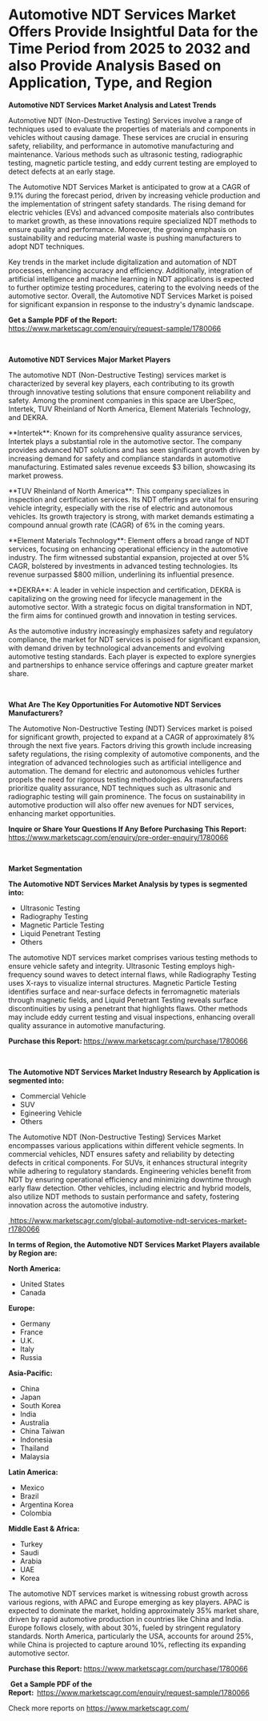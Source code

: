 <p><h1>Automotive NDT Services Market Offers Provide Insightful Data for the Time Period from 2025 to 2032 and also Provide Analysis Based on Application, Type, and Region</h1></p><p><strong>Automotive NDT Services Market Analysis and Latest Trends</strong></p>
<p><p>Automotive NDT (Non-Destructive Testing) Services involve a range of techniques used to evaluate the properties of materials and components in vehicles without causing damage. These services are crucial in ensuring safety, reliability, and performance in automotive manufacturing and maintenance. Various methods such as ultrasonic testing, radiographic testing, magnetic particle testing, and eddy current testing are employed to detect defects at an early stage.</p><p>The Automotive NDT Services Market is anticipated to grow at a CAGR of 9.1% during the forecast period, driven by increasing vehicle production and the implementation of stringent safety standards. The rising demand for electric vehicles (EVs) and advanced composite materials also contributes to market growth, as these innovations require specialized NDT methods to ensure quality and performance. Moreover, the growing emphasis on sustainability and reducing material waste is pushing manufacturers to adopt NDT techniques. </p><p>Key trends in the market include digitalization and automation of NDT processes, enhancing accuracy and efficiency. Additionally, integration of artificial intelligence and machine learning in NDT applications is expected to further optimize testing procedures, catering to the evolving needs of the automotive sector. Overall, the Automotive NDT Services Market is poised for significant expansion in response to the industry's dynamic landscape.</p></p>
<p><strong>Get a Sample PDF of the Report:&nbsp;</strong> <a href="https://www.marketscagr.com/enquiry/request-sample/1780066?utm_campaign=2467&utm_medium=2&utm_source=Github&utm_content=ia&utm_term=25032025&utm_id=automotive-ndt-services">https://www.marketscagr.com/enquiry/request-sample/1780066</a></p>
<p>&nbsp;</p>
<p><strong>Automotive NDT Services Major Market Players</strong></p>
<p><p>The automotive NDT (Non-Destructive Testing) services market is characterized by several key players, each contributing to its growth through innovative testing solutions that ensure component reliability and safety. Among the prominent companies in this space are UberSpec, Intertek, TUV Rheinland of North America, Element Materials Technology, and DEKRA.</p><p>**Intertek**: Known for its comprehensive quality assurance services, Intertek plays a substantial role in the automotive sector. The company provides advanced NDT solutions and has seen significant growth driven by increasing demand for safety and compliance standards in automotive manufacturing. Estimated sales revenue exceeds $3 billion, showcasing its market prowess.</p><p>**TUV Rheinland of North America**: This company specializes in inspection and certification services. Its NDT offerings are vital for ensuring vehicle integrity, especially with the rise of electric and autonomous vehicles. Its growth trajectory is strong, with market demands estimating a compound annual growth rate (CAGR) of 6% in the coming years.</p><p>**Element Materials Technology**: Element offers a broad range of NDT services, focusing on enhancing operational efficiency in the automotive industry. The firm witnessed substantial expansion, projected at over 5% CAGR, bolstered by investments in advanced testing technologies. Its revenue surpassed $800 million, underlining its influential presence.</p><p>**DEKRA**: A leader in vehicle inspection and certification, DEKRA is capitalizing on the growing need for lifecycle management in the automotive sector. With a strategic focus on digital transformation in NDT, the firm aims for continued growth and innovation in testing services.</p><p>As the automotive industry increasingly emphasizes safety and regulatory compliance, the market for NDT services is poised for significant expansion, with demand driven by technological advancements and evolving automotive testing standards. Each player is expected to explore synergies and partnerships to enhance service offerings and capture greater market share.</p></p>
<p>&nbsp;</p>
<p><strong>What Are The Key Opportunities For Automotive NDT Services Manufacturers?</strong></p>
<p><p>The Automotive Non-Destructive Testing (NDT) Services market is poised for significant growth, projected to expand at a CAGR of approximately 8% through the next five years. Factors driving this growth include increasing safety regulations, the rising complexity of automotive components, and the integration of advanced technologies such as artificial intelligence and automation. The demand for electric and autonomous vehicles further propels the need for rigorous testing methodologies. As manufacturers prioritize quality assurance, NDT techniques such as ultrasonic and radiographic testing will gain prominence. The focus on sustainability in automotive production will also offer new avenues for NDT services, enhancing market opportunities.</p></p>
<p><strong>Inquire or Share Your Questions If Any Before Purchasing This Report:</strong> <a href="https://www.marketscagr.com/enquiry/pre-order-enquiry/1780066?utm_campaign=2467&utm_medium=2&utm_source=Github&utm_content=ia&utm_term=25032025&utm_id=automotive-ndt-services">https://www.marketscagr.com/enquiry/pre-order-enquiry/1780066</a></p>
<p>&nbsp;</p>
<p><strong>Market Segmentation</strong></p>
<p><strong>The Automotive NDT Services Market Analysis by types is segmented into:</strong></p>
<p><ul><li>Ultrasonic Testing</li><li>Radiography Testing</li><li>Magnetic Particle Testing</li><li>Liquid Penetrant Testing</li><li>Others</li></ul></p>
<p><p>The automotive NDT services market comprises various testing methods to ensure vehicle safety and integrity. Ultrasonic Testing employs high-frequency sound waves to detect internal flaws, while Radiography Testing uses X-rays to visualize internal structures. Magnetic Particle Testing identifies surface and near-surface defects in ferromagnetic materials through magnetic fields, and Liquid Penetrant Testing reveals surface discontinuities by using a penetrant that highlights flaws. Other methods may include eddy current testing and visual inspections, enhancing overall quality assurance in automotive manufacturing.</p></p>
<p><strong>Purchase this Report:&nbsp;</strong><a href="https://www.marketscagr.com/purchase/1780066?utm_campaign=2467&utm_medium=2&utm_source=Github&utm_content=ia&utm_term=25032025&utm_id=automotive-ndt-services">https://www.marketscagr.com/purchase/1780066</a></p>
<p>&nbsp;</p>
<p><strong>The Automotive NDT Services Market Industry Research by Application is segmented into:</strong></p>
<p><ul><li>Commercial Vehicle</li><li>SUV</li><li>Egineering Vehicle</li><li>Others</li></ul></p>
<p><p>The Automotive NDT (Non-Destructive Testing) Services Market encompasses various applications within different vehicle segments. In commercial vehicles, NDT ensures safety and reliability by detecting defects in critical components. For SUVs, it enhances structural integrity while adhering to regulatory standards. Engineering vehicles benefit from NDT by ensuring operational efficiency and minimizing downtime through early flaw detection. Other vehicles, including electric and hybrid models, also utilize NDT methods to sustain performance and safety, fostering innovation across the automotive industry.</p></p>
<p><a href="https://www.marketscagr.com/global-automotive-ndt-services-market-r1780066?utm_campaign=2467&utm_medium=2&utm_source=Github&utm_content=ia&utm_term=25032025&utm_id=automotive-ndt-services">&nbsp;https://www.marketscagr.com/global-automotive-ndt-services-market-r1780066</a></p>
<p><strong>In terms of Region, the Automotive NDT Services Market Players available by Region are:</strong></p>
<p>
    <p> <strong> North America: </strong>
        <ul>
            <li>United States</li>
            <li>Canada</li>
        </ul>
        </p> 
    <p> <strong> Europe: </strong>
        <ul>
            <li>Germany</li>
            <li>France</li>
            <li>U.K.</li>
            <li>Italy</li>
            <li>Russia</li>
        </ul>
        </p> 
    <p> <strong> Asia-Pacific: </strong>
        <ul>
            <li>China</li>
            <li>Japan</li>
            <li>South Korea</li>
            <li>India</li>
            <li>Australia</li>
            <li>China Taiwan</li>
            <li>Indonesia</li>
            <li>Thailand</li>
            <li>Malaysia</li>
        </ul>
        </p> 
    <p> <strong> Latin America: </strong>
        <ul>
            <li>Mexico</li>
            <li>Brazil</li>
            <li>Argentina Korea</li>
            <li>Colombia</li>
        </ul>
        </p> 
    <p> <strong> Middle East & Africa: </strong>
        <ul>
            <li>Turkey</li>
            <li>Saudi</li>
            <li>Arabia</li>
            <li>UAE</li>
            <li>Korea</li>
        </ul>
    </p>
    </p>
<p><p>The automotive NDT services market is witnessing robust growth across various regions, with APAC and Europe emerging as key players. APAC is expected to dominate the market, holding approximately 35% market share, driven by rapid automotive production in countries like China and India. Europe follows closely, with about 30%, fueled by stringent regulatory standards. North America, particularly the USA, accounts for around 25%, while China is projected to capture around 10%, reflecting its expanding automotive sector.</p></p>
<p><strong>Purchase this Report: </strong><a href="https://www.marketscagr.com/purchase/1780066?utm_campaign=2467&utm_medium=2&utm_source=Github&utm_content=ia&utm_term=25032025&utm_id=automotive-ndt-services">https://www.marketscagr.com/purchase/1780066</a></p>
<p>&nbsp;<strong>Get a Sample PDF of the Report:&nbsp;&nbsp;</strong><a href="https://www.marketscagr.com/enquiry/request-sample/1780066?utm_campaign=2467&utm_medium=2&utm_source=Github&utm_content=ia&utm_term=25032025&utm_id=automotive-ndt-services">https://www.marketscagr.com/enquiry/request-sample/1780066</a></p>
<p><strong></strong></p>
<p>Check more reports on <a href="https://www.marketscagr.com/?utm_campaign=2467&utm_medium=2&utm_source=Github&utm_content=ia&utm_term=25032025&utm_id=automotive-ndt-services">https://www.marketscagr.com/</a></p>